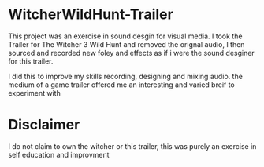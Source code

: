 # WitcherWildHunt-Trailer

This project was an exercise in sound desgin for visual media. I took the Trailer for The Witcher 3 Wild Hunt and removed the orignal audio, I then sourced and recorded new foley and effects as if i were the sound desginer for this trailer. 

I did this to improve my skills recording, designing and mixing audio. the medium of a game trailer offered me an interesting and varied breif to experiment with 

# Disclaimer 
I do not claim to own the witcher or this trailer, this was purely an exercise in self education and improvment 
